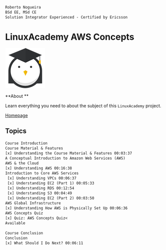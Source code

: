 ```
Roberto Nogueira  
BSd EE, MSd CE
Solution Integrator Experienced - Certified by Ericsson
```
# LinuxAcademy AWS Concepts

![futurelearn image](images/linuxacademy.png)

**About **

Learn everything you need to about the subject of this `LinuxAcademy` project.

[Homepage](https://linuxacademy.com)

## Topics
```
Course Introduction
Course Material & Features
[x] Understanding the Course Material & Features 00:03:37
A Conceptual Introduction to Amazon Web Services (AWS)
AWS & the Cloud
[x] Understanding AWS 00:16:38
Introduction to Core AWS Services
 [x] Understanding VPCs 00:06:37
 [x] Understanding EC2 (Part 1) 00:05:33
 [x] Understanding RDS 00:12:54
 [x] Understanding S3 00:04:49
 [x] Understanding EC2 (Part 2) 00:03:50
AWS Global Infrastructure
[x] Understanding How AWS is Physically Set Up 00:06:36
AWS Concepts Quiz
[x] Quiz: AWS Concepts Quiz<
Available

Course Conclusion
Conclusion
[x] What Should I Do Next? 00:06:11
```
